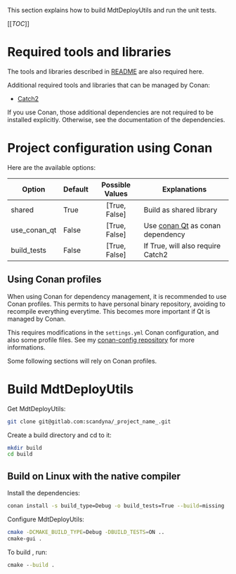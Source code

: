 
This section explains how to build MdtDeployUtils
and run the unit tests.

[[_TOC_]]

# Required tools and libraries

The tools and libraries described in [README](README.md)
are also required here.

Additional required tools and libraries that can be managed by Conan:
 - [Catch2](https://github.com/catchorg/Catch2)

If you use Conan, those additional dependencies are not required to be installed explicitly.
Otherwise, see the documentation of the dependencies.

# Project configuration using Conan

Here are the available options:

| Option           | Default | Possible Values  | Explanations |
| -----------------|:------- |:----------------:|--------------|
| shared           | True    |  [True, False]   | Build as shared library |
| use_conan_qt     | False   |  [True, False]   | Use [conan Qt](https://github.com/bincrafters/conan-qt) as conan dependency |
| build_tests      | False   |  [True, False]   | If True, will also require Catch2 |

## Using Conan profiles

When using Conan for dependency management,
it is recommended to use Conan profiles.
This permits to have personal binary repository,
avoiding to recompile everything everytime.
This becomes more important if Qt is managed by Conan.

This requires modifications in the `settings.yml` Conan configuration,
and also some profile files.
See my [conan-config repository](https://gitlab.com/scandyna/conan-config) for more informations.

Some following sections will rely on Conan profiles.

# Build MdtDeployUtils

Get MdtDeployUtils:
```bash
git clone git@gitlab.com:scandyna/_project_name_.git
```

Create a build directory and cd to it:
```bash
mkdir build
cd build
```

## Build on Linux with the native compiler

Install the dependencies:
```bash
conan install -s build_type=Debug -o build_tests=True --build=missing ..
```

Configure MdtDeployUtils:
```bash
cmake -DCMAKE_BUILD_TYPE=Debug -DBUILD_TESTS=ON ..
cmake-gui .
```

To build , run:
```cmd
cmake --build .
```
